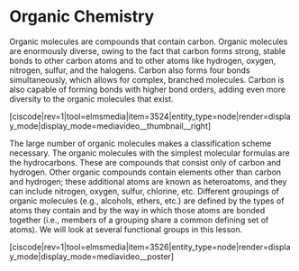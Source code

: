 <div style="float:right;margin:auto"><ebook-button title="Other hydrocarbons" link="https://genchem.science.psu.edu/10-2-other-hydrocarbons"></ebook-button></div>


<div style="float:right;margin:auto"><ebook-button title="Alkanes" link="https://genchem.science.psu.edu/10-1-alkanes"></ebook-button></div>




# Organic Chemistry

Organic molecules are compounds that contain carbon. Organic molecules are enormously diverse, owing to the fact that carbon forms strong, stable bonds to other carbon atoms and to other atoms like hydrogen, oxygen, nitrogen, sulfur, and the halogens. Carbon also forms four bonds simultaneously, which allows for complex, branched molecules. Carbon is also capable of forming bonds with higher bond orders, adding even more diversity to the organic molecules that exist. 

[ciscode|rev=1|tool=elmsmedia|item=3524|entity_type=node|render=display_mode|display_mode=mediavideo__thumbnail__right]



The large number of organic molecules makes a classification scheme necessary. The organic molecules with the simplest molecular formulas are the hydrocarbons. These are compounds that consist only of carbon and hydrogen. Other organic compounds contain elements other than carbon and hydrogen; these additional atoms are known as heteroatoms, and they can include nitrogen, oxygen, sulfur, chlorine, etc. Different groupings of organic molecules (e.g., alcohols, ethers, etc.) are defined by the types of atoms they contain and by the way in which those atoms are bonded together (i.e., members of a grouping share a common defining set of atoms).  We will look at several functional groups in this lesson. 


[ciscode|rev=1|tool=elmsmedia|item=3526|entity_type=node|render=display_mode|display_mode=mediavideo__poster]